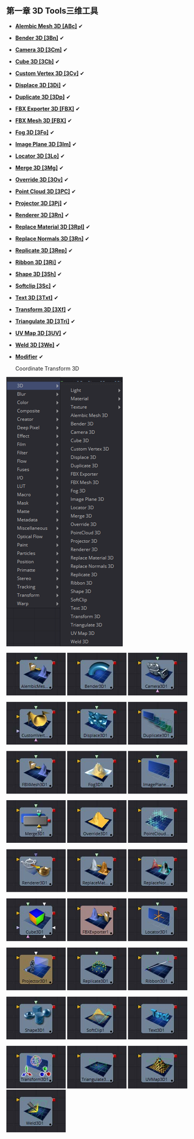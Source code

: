 ## 第一章 3D Tools三维工具

- **[Alembic Mesh 3D [ABc]](./Alembic%20Mesh%203D%20[ABc].md)** ✔
- **[Bender 3D [3Bn]](./Bender%203D%20[3Bn].md)** ✔
- **[Camera 3D [3Cm]](./Camera%203D%20[3Cm].md)** ✔
- **[Cube 3D [3Cb]](./Cube%203D%20[3Cb].md)** ✔
- **[Custom Vertex 3D [3Cv]](./Custom%20Vertex%203D%20[3Cv].md)** ✔
- **[Displace 3D [3Di]](./Displace%203D%20[3Di].md)** ✔
- **[Duplicate 3D [3Dp]](./Duplicate%203D%20[3Dp].md)** ✔
- **[FBX Exporter 3D [FBX]](./FBX%20Exporter%203D%20[FBX].md)** ✔
- **[FBX Mesh 3D [FBX]](./FBX%20Mesh%203D%20[FBX].md)** ✔
- **[Fog 3D [3Fo]](./Fog%203D%20[3Fo].md)** ✔
- **[Image Plane 3D [3Im]](./Image%20Plane%203D%20[3Im].md)** ✔
- **[Locator 3D [3Lo]](./Locator%203D%20[3Lo].md)** ✔
- **[Merge 3D [3Mg]](./Merge%203D%20[3Mg].md)** ✔
- **[Override 3D [3Ov]](./Override%203D%20[3Ov].md)** ✔
- **[Point Cloud 3D [3PC]](./Point%20Cloud%203D%20[3PC].md)** ✔
- **[Projector 3D [3Pj]](./Projector%203D%20[3Pj].md)** ✔
- **[Renderer 3D [3Rn]](./Renderer%203D%20[3Rn].md)** ✔
- **[Replace Material 3D [3Rpl]](./Replace%20Material%203D%20[3Rpl].md)** ✔
- **[Replace Normals 3D [3Rn]](./Replace%20Normals%203D%20[3Rn].md)** ✔
- **[Replicate 3D [3Rep]](./Replicate%203D%20[3Rep].md)** ✔
- **[Ribbon 3D [3Ri]](./Ribbon%203D%20[3Ri].md)** ✔
- **[Shape 3D [3Sh]](./Shape%203D%20[3Sh].md)** ✔
- **[Softclip [3Sc]](./Softclip%20[3Sc].md)** ✔
- **[Text 3D [3Txt]](./Text%203D%20[3Txt].md)** ✔
- **[Transform 3D [3Xf]](./Transform%203D%20[3Xf].md)** ✔
- **[Triangulate 3D [3Tri]](./Triangulate%203D%20[3Tri].md)** ✔
- **[UV Map 3D [3UV]](./UV%20Map%203D%20[3UV].md)** ✔
- **[Weld 3D [3We]](./Weld%203D%20[3We].md)** ✔
- **[Modifier](./Modifier.md)** ✔

  Coordinate Transform 3D

![index_menu](images/index_menu.png)

 ![index_AlembicMesh3D](images/index_AlembicMesh3D.jpg) ![index_Bender3D](images/index_Bender3D.jpg) ![index_Camera3D](images/index_Camera3D.jpg)

 ![index_CustomVertex3D](images/index_CustomVertex3D.jpg) ![index_Displace3D](images/index_Displace3D.jpg) ![index_Duplicate3D](images/index_Duplicate3D.jpg)

 ![index_FBXMesh3D](images/index_FBXMesh3D.jpg) ![index_Fog3D](images/index_Fog3D.jpg) ![index_ImagePlane3D](images/index_ImagePlane3D.jpg)

 ![index_Merge3D](images/index_Merge3D.jpg) ![index_Override3D](images/index_Override3D.jpg) ![index_PointCloud3D](images/index_PointCloud3D.jpg)

 ![index_Renderer3D](images/index_Renderer3D.jpg) ![index_ReplaceMaterial3D](images/index_ReplaceMaterial3D.jpg) ![index_ReplaceNormals3D](images/index_ReplaceNormals3D.jpg)

 ![index_Cube3D](images/index_Cube3D.jpg) ![index_FBXExporter3D](images/index_FBXExporter3D.jpg) ![index_Locator3D](images/index_Locator3D.jpg)

 ![index_Projector3D](images/index_Projector3D.jpg) ![index_Replicate3D](images/index_Replicate3D.jpg) ![index_Ribbon3D](images/index_Ribbon3D.jpg)

 ![index_Shape3D](images/index_Shape3D.jpg) ![index_Softclip](images/index_Softclip.jpg) ![index_Text3D](images/index_Text3D.jpg)

 ![index_Transform3D](images/index_Transform3D.jpg) ![index_Triangulate3D](images/index_Triangulate3D.jpg) ![index_UVMap3D](images/index_UVMap3D.jpg) ![index_Weld3D](images/index_Weld3D.jpg)